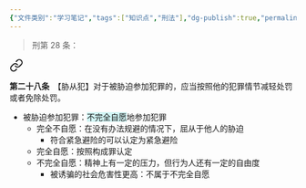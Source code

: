 ```yaml
---
{"文件类别":"学习笔记","tags":["知识点","刑法"],"dg-publish":true,"permalink":"/学习笔记studyup/刑总/胁从犯/","dgPassFrontmatter":true,"created":"2024-11-03T15:32:56.765+08:00","updated":"2024-11-03T15:36:32.483+08:00"}
---
```


>刑第 28 条：
<div class="transclusion internal-embed is-loaded"><a class="markdown-embed-link" href="/////#t28" aria-label="Open link"><svg xmlns="http://www.w3.org/2000/svg" width="24" height="24" viewBox="0 0 24 24" fill="none" stroke="currentColor" stroke-width="2" stroke-linecap="round" stroke-linejoin="round" class="svg-icon lucide-link"><path d="M10 13a5 5 0 0 0 7.54.54l3-3a5 5 0 0 0-7.07-7.07l-1.72 1.71"></path><path d="M14 11a5 5 0 0 0-7.54-.54l-3 3a5 5 0 0 0 7.07 7.07l1.71-1.71"></path></svg></a><div class="markdown-embed">



**第二十八条**　【胁从犯】对于被胁迫参加犯罪的，应当按照他的犯罪情节减轻处罚或者免除处罚。 

</div></div>


- 被胁迫参加犯罪：<span style="background:rgba(173, 239, 239, 0.55)">不完全自愿</span>地参加犯罪
	- 完全不自愿：在没有办法规避的情况下，屈从于他人的胁迫
		- 符合紧急避险的可以认定为紧急避险
	- 完全自愿：按照构成罪认定
	- 不完全自愿：精神上有一定的压力，但行为人还有一定的自由度
		- 被诱骗的社会危害性更高：不属于不完全自愿